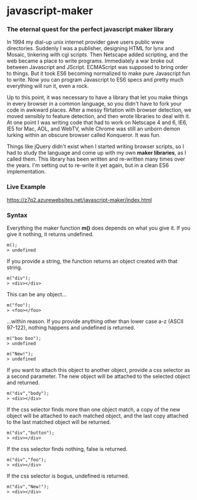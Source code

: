 # javascript-maker

### The eternal quest for the perfect javascript maker library

In 1994 my dial-up unix internet provider gave users public www directories. 
Suddenly I was a publisher, designing HTML for lynx and Mosaic, tinkering with cgi scripts.
Then Netscape added scripting, and the web became a place to write programs.
Immediately a war broke out between Javascript and JScript.
ECMAScript was supposed to bring order to things.
But it took ES6 becoming normalized to make pure Javascript fun to write.
Now you can program Javascript to ES6 specs and pretty much everything will run it, even a rock.

Up to this point, it was necessary to have a library that let you make things in every browser in a common language,
so you didn't have to fork your code in awkward places.
After a messy flirtation with browser detection, we moved sensibly to feature detection, and then wrote libraries to deal with it.
At one point I was writing code that had to work on Netscape 4 and 6, IE6, IE5 for Mac, AOL, and WebTV, while Chrome was still an unborn demon lurking within an obscure browser called Konqueror. It was fun.

Things like jQuery didn't exist when I started writing browser scripts, 
so I had to study the language and come up with my own **maker libraries**, as I called them.
This library has been written and re-written many times over the years. 
I'm setting out to re-write it yet again, but in a clean ES6 implementation.

### Live Example

<a href="https://z7q2.azurewebsites.net/javascript-maker/index.html">https://z7q2.azurewebsites.net/javascript-maker/index.html</a>

### Syntax

Everything the maker function **m()** does depends on what you give it. If you give it nothing, it returns undefined.
```
m();
> undefined
```

If you provide a string, the function returns an object created with that string.
```
m("div");
> <div></div>
```

This can be any object...
```
m("foo");
> <foo></foo>
```

...within reason. If you provide anything other than lower case a-z (ASCII 97-122), nothing happens and undefined is returned.
```
m("boo boo");
> undefined

m("New!");
> undefined
```

If you want to attach this object to another object, provide a css selector as a second parameter. The new object will be attached to the selected object and returned.
```
m("div","body");
> <div></div>
```

If the css selector finds more than one object match, a copy of the new object will be attached to each matched object, and the last copy attached to the last matched object will be returned.
```
m("div","button");
> <div></div>
```

If the css selector finds nothing, false is returned.
```
m("div","foo");
> <div></div>
```

If the css selector is bogus, undefined is returned.
```
m("div","New!");
> <div></div>
```
